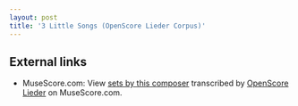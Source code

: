 ```yaml
---
layout: post
title: '3 Little Songs (OpenScore Lieder Corpus)'
---
```


## External links

- MuseScore.com: View [sets by this composer] transcribed by [OpenScore Lieder] on MuseScore.com.

[sets by this composer]: https://musescore.com/openscore-lieder-corpus/sets/5103539
[OpenScore Lieder]: https://musescore.com/openscore-lieder-corpus

